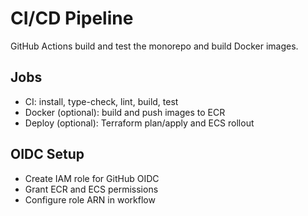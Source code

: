 # CI/CD Pipeline

GitHub Actions build and test the monorepo and build Docker images.

## Jobs

- CI: install, type-check, lint, build, test
- Docker (optional): build and push images to ECR
- Deploy (optional): Terraform plan/apply and ECS rollout

## OIDC Setup

- Create IAM role for GitHub OIDC
- Grant ECR and ECS permissions
- Configure role ARN in workflow
